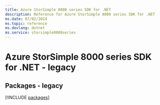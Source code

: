 ```yaml
---
title: Azure StorSimple 8000 series SDK for .NET
description: Reference for Azure StorSimple 8000 series SDK for .NET
ms.date: 07/02/2024
ms.topic: reference
ms.devlang: dotnet
ms.service: storsimple8000series
---
```

# Azure StorSimple 8000 series SDK for .NET - legacy
## Packages - legacy
[!INCLUDE [packages](storsimple-8000-series-index.md)]